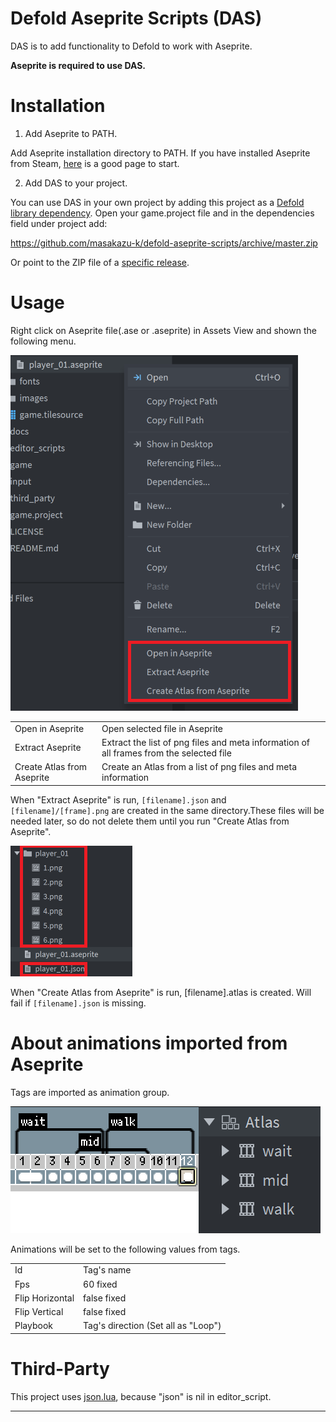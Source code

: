 # Defold Aseprite Scripts (DAS)

DAS is to add functionality to Defold to work with Aseprite.

**Aseprite is required to use DAS.**

# Installation

1. Add Aseprite to PATH.

Add Aseprite installation directory to PATH.
If you have installed Aseprite from Steam, [here](https://community.aseprite.org/t/find-aseprite-executable-when-aseprite-is-installed-from-steam/1268) is a good page to start.

2. Add DAS to your project.

You can use DAS in your own project by adding this project as a [Defold library dependency](http://www.defold.com/manuals/libraries/). Open your game.project file and in the dependencies field under project add:

https://github.com/masakazu-k/defold-aseprite-scripts/archive/master.zip

Or point to the ZIP file of a [specific release](https://github.com/masakazu-k/defold-aseprite-scripts/releases).

# Usage

Right click on Aseprite file(.ase or .aseprite) in Assets View and shown the following menu.

![context menu](./images/menu.png)

|||
|---|---|
|Open in Aseprite|Open selected file in Aseprite|
|Extract Aseprite|Extract the list of png files and meta information of all frames from the selected file|
|Create Atlas from Aseprite|Create an Atlas from a list of png files and meta information|

When "Extract Aseprite" is run, ```[filename].json``` and ```[filename]/[frame].png``` are created in the same directory.These files will be needed later, so do not delete them until you run "Create Atlas from Aseprite".

![files](./images/files.png)

When "Create Atlas from Aseprite" is run, [filename].atlas is created.
Will fail if ``[filename].json`` is missing.

# About animations imported from Aseprite

Tags are imported as animation group.

![tags](./images/tags.png)

Animations will be set to the following values from tags.

|||
|---|---|
|Id| Tag's name |
|Fps|60 fixed|
|Flip Horizontal|false fixed|
|Flip Vertical|false fixed|
|Playbook|Tag's direction (Set all as "Loop")|

# Third-Party

This project uses [json.lua](https://github.com/rxi/json.lua), because "json" is nil in editor_script.

---